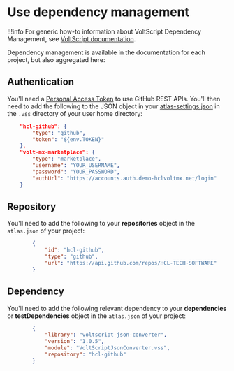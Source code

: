 # Use dependency management

!!!info
    For generic how-to information about VoltScript Dependency Management, see [VoltScript documentation](https://help.hcltechsw.com/docs/voltscript/early-access/howto/writing/archipelago.html).

Dependency management is available in the documentation for each project, but also aggregated here:

## Authentication

You'll need a [Personal Access Token](https://help.hcltechsw.com/docs/voltscript/early-access/howto/writing/archipelago.md#github-personal-access-token) to use GitHub REST APIs. You'll then need to add the following to the JSON object in your [atlas-settings.json](https://help.hcltechsw.com/docs/voltscript/early-access/howto/writing/archipelago.md#atlas-settingsjson) in the `.vss` directory of your user home directory:

```json
    "hcl-github": {
        "type": "github",
        "token": "${env.TOKEN}"
    },
    "volt-mx-marketplace": {
        "type": "marketplace",
        "username": "YOUR_USERNAME",
        "password": "YOUR_PASSWORD",
        "authUrl": "https://accounts.auth.demo-hclvoltmx.net/login"
    }
```

## Repository

You'll need to add the following to your **repositories** object in the `atlas.json` of your project:

```json
        {
            "id": "hcl-github",
            "type": "github",
            "url": "https://api.github.com/repos/HCL-TECH-SOFTWARE"
        }
```

## Dependency

You'll need to add the following relevant dependency to your **dependencies** or **testDependencies** object in the `atlas.json` of your project:

```json
        {
            "library": "voltscript-json-converter",
            "version": "1.0.5",
            "module": "VoltScriptJsonConverter.vss",
            "repository": "hcl-github"
        }
```